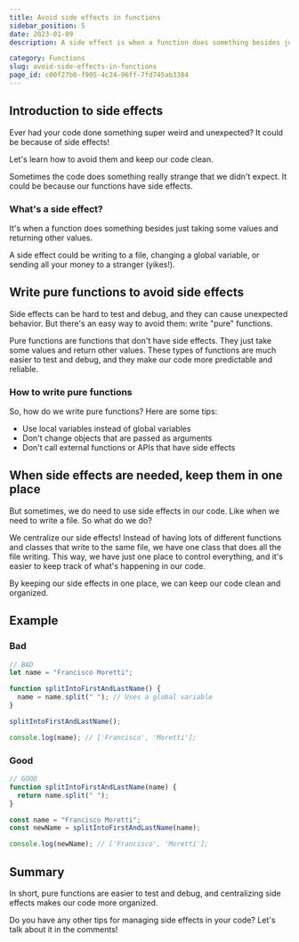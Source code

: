 ```yaml
---
title: Avoid side effects in functions
sidebar_position: 5
date: 2023-01-09
description: A side effect is when a function does something besides just taking some values and returning other values. Side effects can be hard to test and debug, and they can cause unexpected behavior. But there's an easy way to avoid them write "pure" functions.

category: Functions
slug: avoid-side-effects-in-functions
page_id: c00f27b0-f905-4c24-96ff-7fd745ab3384
---
```




## Introduction to side effects


Ever had your code done something super weird and unexpected? It could be because of side effects! 


Let's learn how to avoid them and keep our code clean.

Sometimes the code does something really strange that we didn't expect. It could be because our functions have side effects.



### What's a side effect?


It's when a function does something besides just taking some values and returning other values.


A side effect could be writing to a file, changing a global variable, or sending all your money to a stranger (yikes!).



## Write pure functions to avoid side effects


Side effects can be hard to test and debug, and they can cause unexpected behavior. But there's an easy way to avoid them: write "pure" functions.



Pure functions are functions that don't have side effects. They just take some values and return other values. These types of functions are much easier to test and debug, and they make our code more predictable and reliable.


### How to write pure functions


So, how do we write pure functions? Here are some tips:

- Use local variables instead of global variables
- Don't change objects that are passed as arguments
- Don't call external functions or APIs that have side effects

## When side effects are needed, keep them in one place


But sometimes, we do need to use side effects in our code. Like when we need to write a file. So what do we do?

We centralize our side effects! Instead of having lots of different functions and classes that write to the same file, we have one class that does all the file writing. This way, we have just one place to control everything, and it's easier to keep track of what's happening in our code.

By keeping our side effects in one place, we can keep our code clean and organized.


## Example


### Bad 


```javascript
// BAD
let name = "Francisco Moretti";

function splitIntoFirstAndLastName() {
  name = name.split(" "); // Uses a global variable
}

splitIntoFirstAndLastName();

console.log(name); // ['Francisco', 'Moretti'];
```


### Good


```javascript
// GOOD
function splitIntoFirstAndLastName(name) {
  return name.split(" ");
}

const name = "Francisco Moretti";
const newName = splitIntoFirstAndLastName(name);

console.log(newName); // ['Francisco', 'Moretti'];
```


## Summary


In short, pure functions are easier to test and debug, and centralizing side effects makes our code more organized.


Do you have any other tips for managing side effects in your code? Let's talk about it in the comments!

